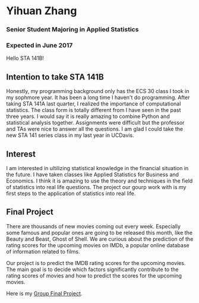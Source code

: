 # Yihuan Zhang
### Senior Student Majoring in Applied Statistics
### Expected in June 2017

<p class="red">Hello STA 141B!</p>

## Intention to take STA 141B

Honestly, my programming background only has the ECS 30 class I took in my sophmore year. It has been a long time I haven't do programming. After taking STA 141A last quarter, I realized the importance of computational statistics. The class form is totally different from I have seen in the past three years. I would say it is really amazing to combine Python and statistical analysis together. Assignments were difficult but the professor and TAs were nice to answer all the questions. I am glad I could take the new STA 141 series class in my last year in UCDavis.


## Interest

I am interested in ultilizing statistical knowledge in the financial situation in the future. I have taken classes like Applied Statistics for Business and Economics. I think it is amazing to use the theory and techniques in the field of statistics into real life questions. The project our gourp work with is my first steps to the application of statistics into real life.

## Final Project

There are thousands of new movies coming out every week. Especially some famous and popular ones are going to be released this month, like the Beauty and Beast, Ghost of Shell. We are curious about the prediction of the rating scores for the upcoming movies on IMDb, a popular online database of information related to films.

Our project is to predict the IMDB rating scores for the upcoming movies. The main goal is to decide which factors significantly contribute to the rating scores of movies and how to predict the scores for the upcoming movies. 

Here is my [Group Final Project](https://github.com/ChrisJZK/STA-141B-Final-Project/blob/master/STA%20141B%20Final%20Project.ipynb).
